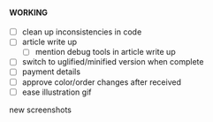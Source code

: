 #### WORKING

- [ ] clean up inconsistencies in code
- [ ] article write up
  - [ ] mention debug tools in article write up
- [ ] switch to uglified/minified version when complete
- [ ] payment details
- [ ] approve color/order changes after received
- [ ] ease illustration gif

new screenshots
